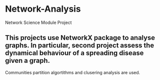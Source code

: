 # Network-Analysis
Network Science Module Project

## This projects use NetworkX package to analyse graphs. In particular, second project assess the dynamical behaviour of a spreading disease given a graph.
Communities partition algortithms and clusering analysis are used.
